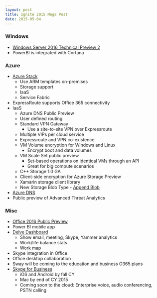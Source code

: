 ```yaml
---
layout: post
title: Ignite 2015 Mega Post
date: 2015-05-04
---
```


### Windows

* [Windows Server 2016 Technical Preview 2](http://www.microsoft.com/en-us/evalcenter/evaluate-windows-server-technical-preview)
* PowerBI is integrated with Cortana

### Azure

* [Azure Stack](http://www.microsoft.com/en-us/server-cloud/products/azure-in-your-datacenter/)
	* Use ARM templates on-premises
	* Storage support
	* IaaS
	* Service Fabric
* ExpressRoute supports Office 365 connectivity
* IaaS
	* Azure DNS Public Preview
	* User defined routing
	* Standard VPN Gateway
		* Use a site-to-site VPN over Expressroute
	* Multiple VIPs per cloud service
	* Expressroute and VPN co-existence
	* VM Volume encryption for Windows and Linux
		* Encrypt boot and data volumes
	* VM Scale Set public preview
		* Set-based operations on identical VMs through an API
		* Great for big compute scenarios
	* C++ Storage 1.0 GA
	* Client-side encryption for Azure Storage Preview
	* Xamarin storage client library
	* New Storage Blob Type - [Append Blob](http://blogs.msdn.com/b/windowsazurestorage/archive/2015/04/13/introducing-azure-storage-append-blob.aspx)
* [Azure DNS](http://azure.microsoft.com/en-us/documentation/services/dns/)
* Public preview of Advanced Threat Analytics


### Misc

* [Office 2016 Public Preview](http://blogs.office.com/2015/05/04/office-2016-public-preview-now-available/)
* Power BI mobile app
* [Delve Dashboard](http://www.pcworld.com/article/2917827/hey-workaholics-microsoft-delve-will-track-your-work-life-balance.html)
	* Show email, meeting, Skype, Yammer analytics
	* Work/life balance stats
	* Work map
* Skype integration in Office
* Office desktop collaboration
* Sway will be coming to the education and business O365 plans
* [Skype for Business](http://channel9.msdn.com/Events/Ignite/2015/FND2201)
	* iOS and Android by fall CY
	* Mac by end of CY 2015
	* Coming soon to the cloud: Enterprise voice, audio conferencing, PSTN calling
